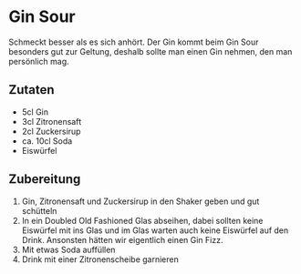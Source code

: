 # Gin Sour

Schmeckt besser als es sich anhört.
Der Gin kommt beim Gin Sour besonders gut zur Geltung, deshalb sollte man einen Gin nehmen, den man persönlich mag. 

## Zutaten
- 5cl Gin
- 3cl Zitronensaft
- 2cl Zuckersirup
- ca. 10cl Soda
- Eiswürfel 

## Zubereitung
1. Gin, Zitronensaft und Zuckersirup in den Shaker geben und gut schütteln
2. In ein Doubled Old Fashioned Glas abseihen, dabei sollten keine Eiswürfel mit ins Glas und im Glas warten auch keine Eiswürfel auf den Drink. Ansonsten hätten wir eigentlich einen Gin Fizz.
3. Mit etwas Soda auffüllen
4. Drink mit einer Zitronenscheibe garnieren